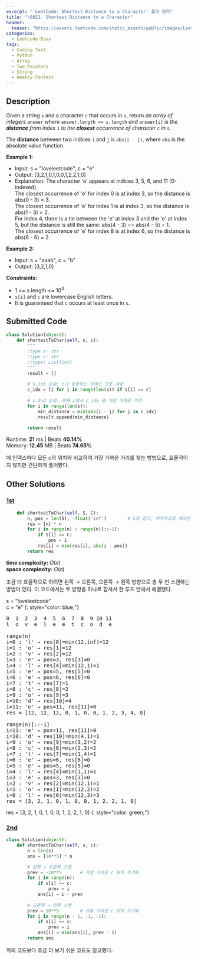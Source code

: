 ```yaml
---
excerpt: "'LeetCode: Shortest Distance to a Character' 풀이 정리"
title: "\0821. Shortest Distance to a Character"
header:
  teaser: "https://assets.leetcode.com/static_assets/public/images/LeetCode_Sharing.png"
categories:
  - Leetcode-Easy
tags:
  - Coding Test
  - Python
  - Array
  - Two Pointers
  - String
  - Weekly Contest
---
```


## <i class="fa-solid fa-file-lines"></i> Description

Given a string `s` and a character `c` that occurs in `s`, return *an array of integers* `answer` *where* `answer.length == s.length` *and* `answer[i]` *is the **distance** from index* `i` *to the **closest** occurrence of character* `c` *in* `s`.

The **distance** between two indices `i` and `j` is `abs(i - j)`, where `abs` is the absolute value function.

**Example 1:**

- Input: s = "loveleetcode", c = "e"
- Output: [3,2,1,0,1,0,0,1,2,2,1,0]
- Explanation: The character 'e' appears at indices 3, 5, 6, and 11 (0-indexed).    
The closest occurrence of 'e' for index 0 is at index 3, so the distance is abs(0 - 3) = 3.   
The closest occurrence of 'e' for index 1 is at index 3, so the distance is abs(1 - 3) = 2.    
For index 4, there is a tie between the 'e' at index 3 and the 'e' at index 5, but the distance is still the same: abs(4 - 3) == abs(4 - 5) = 1.    
The closest occurrence of 'e' for index 8 is at index 6, so the distance is abs(8 - 6) = 2.

**Example 2:**

- Input: s = "aaab", c = "b"
- Output: [3,2,1,0]

**Constraints:**

- 1 <= s.length <= 10<sup>4</sup>
- `s[i]` and `c` are lowercase English letters.
- It is guaranteed that `c` occurs at least once in `s`.

## <i class="fa-solid fa-cloud-arrow-up"></i> Submitted Code

```python
class Solution(object):
    def shortestToChar(self, s, c):
        """
        :type s: str
        :type c: str
        :rtype: List[int]
        """
        result = []
        
        # s 1st 순회: c가 등장하는 인덱스 모두 저장
        c_idx = [i for i in range(len(s)) if s[i] == c]
        
        # s 2nd 순회: 현재 i에서 c_idx 중 가장 가까운 거리
        for i in range(len(s)):
            min_distance = min(abs(i - j) for j in c_idx)
            result.append(min_distance)
            
        return result
```
<i class="fa-solid fa-clock"></i> Runtime: **21** ms \| Beats **40.14%**    
<i class="fa-solid fa-memory"></i> Memory: **12.45** MB \| Beats **74.65%**

매 인덱스마다 모든 c의 위치와 비교하여 가장 가까운 거리를 찾는 방법으로, 효율적이지 않지만 간단하게 풀어봤다.

## <i class="fa-solid fa-flask"></i> Other Solutions

### <a href="https://leetcode.com/problems/shortest-distance-to-a-character/solutions/125788/cjavapython-2-pass-with-explanation-by-l-w2de/" target="_blank">1st</a>

```python
    def shortestToChar(self, S, C):
        n, pos = len(S), -float('inf')        # S의 길이, 마지막으로 체크한 C 위치
        res = [n] * n
        for i in range(n) + range(n)[::-1]:
            if S[i] == C:
                pos = i
            res[i] = min(res[i], abs(i - pos))
        return res
```
<i class="fa-solid fa-clock"></i> **time complexity:** 𝑂(𝑛)    
<i class="fa-solid fa-memory"></i> **space complexity:** 𝑂(𝑛)           

조금 더 효율적으로 하려면 왼쪽 → 오른쪽, 오른쪽 → 왼쪽 방향으로 총 두 번 스캔하는 방법이 있다. 이 코드에서는 두 방향을 하나로 합쳐서 한 루프 안에서 해결했다. 

s = "loveleetcode"    
c = "e"
{: style="color: blue;"}
<pre>
0  1  2  3  4  5  6  7  8  9 10 11
l  o  v  e  l  e  e  t  c  o  d  e

range(n)
i=0 : 'l' → res[0]=min(12,inf)=12
i=1 : 'o' → res[1]=12
i=2 : 'v' → res[2]=12
i=3 : 'e' → pos=3, res[3]=0
i=4 : 'l' → res[4]=min(12,1)=1
i=5 : 'e' → pos=5, res[5]=0
i=6 : 'e' → pos=6, res[6]=0
i=7 : 't' → res[7]=1
i=8 : 'c' → res[8]=2
i=9 : 'o' → res[9]=3
i=10: 'd' → res[10]=4
i=11: 'e' → pos=11, res[11]=0
res = [12, 12, 12, 0, 1, 0, 0, 1, 2, 3, 4, 0]

range(n)[::-1]
i=11: 'e' → pos=11, res[11]=0
i=10: 'd' → res[10]=min(4,1)=1
i=9 : 'o' → res[9]=min(3,2)=2
i=8 : 'c' → res[8]=min(2,3)=2
i=7 : 't' → res[7]=min(1,4)=1
i=6 : 'e' → pos=6, res[6]=0
i=5 : 'e' → pos=5, res[5]=0
i=4 : 'l' → res[4]=min(1,1)=1
i=3 : 'e' → pos=3, res[3]=0
i=2 : 'v' → res[2]=min(12,1)=1
i=1 : 'o' → res[1]=min(12,2)=2
i=0 : 'l' → res[0]=min(12,3)=3
res = [3, 2, 1, 0, 1, 0, 0, 1, 2, 2, 1, 0]
</pre>

res = [3, 2, 1, 0, 1, 0, 0, 1, 2, 2, 1, 0]
{: style="color: green;"}

### <a href="https://leetcode.com/problems/shortest-distance-to-a-character/solutions/6758989/master-two-pass-sweep-to-find-shortest-d-pcds/" target="_blank">2nd</a>

```python
class Solution(object):
    def shortestToChar(self, s, c):
        n = len(s)
        ans = [10**5] * n

        # 왼쪽 → 오른쪽 스캔
        prev = -10**5       # 가장 가까운 c 위치 초기화
        for i in range(n):
            if s[i] == c:
                prev = i
            ans[i] = i - prev
        
        # 오른쪽 → 왼쪽 스캔
        prev = 10**5        # 가장 가까운 c 위치 초기화
        for i in range(n - 1, -1, -1):
            if s[i] == c:
                prev = i
            ans[i] = min(ans[i], prev - i)
        return ans
```
위의 코드보다 조금 더 보기 쉬운 코드도 참고했다.